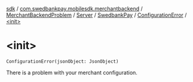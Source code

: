 [sdk](../../../../../index.md) / [com.swedbankpay.mobilesdk.merchantbackend](../../../../index.md) / [MerchantBackendProblem](../../../index.md) / [Server](../../index.md) / [SwedbankPay](../index.md) / [ConfigurationError](index.md) / [&lt;init&gt;](./-init-.md)

# &lt;init&gt;

`ConfigurationError(jsonObject: JsonObject)`

There is a problem with your merchant configuration.

